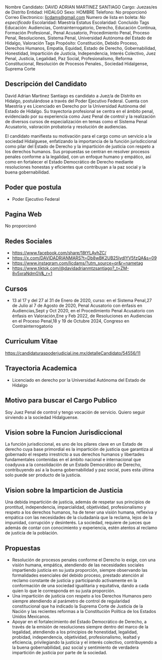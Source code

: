 Nombre Candidato: DAVID ADRIAN MARTINEZ SANTIAGO
Cargo: Juezas/es de Distrito
Entidad: HIDALGO
Sexo: HOMBRE
Telefono: No proporcionó
Correo Electronico: licdams@gmail.com
Numero de lista en boleta: *No especificado*
Escolaridad: Maestría
Estatus Escolaridad: Concluido
Tags Educación: Audiencias, Contrainterrogatorio, Derecho, Educación Continua, Formación Profesional., Penal Acusatorio, Procedimiento Penal, Proceso Penal, Resoluciones, Sistema Penal, Universidad Autónoma del Estado de Hidalgo, Valoración
Tags Propósito: Constitución, Debido Proceso, Derechos Humanos, Empatía, Equidad, Estado de Derecho, Gobernabilidad, Honestidad, Impartición de Justicia, Independencia, Interés Colectivo, Juez Penal, Justicia, Legalidad, Paz Social, Profesionalismo, Reforma Constitucional, Resolución de Procesos Penales., Sociedad Hidalgense, Suprema Corte


## Descripción del Candidato 

David Adrian Martinez Santiago es candidato a Juez/a de Distrito en Hidalgo, postulándose a través del Poder Ejecutivo Federal. Cuenta con Maestría y es Licenciado en Derecho por la Universidad Autónoma del Estado de Hidalgo. Su trayectoria profesional se centra en el ámbito penal, evidenciado por su experiencia como Juez Penal de control y la realización de diversos cursos de especialización en temas como el Sistema Penal Acusatorio, valoración probatoria y resolución de audiencias.

El candidato manifiesta su motivación para el cargo como un servicio a la sociedad Hidalguese, enfatizando la importancia de la función jurisdiccional como pilar del Estado de Derecho y la impartición de justicia con respeto a los derechos humanos. Sus propuestas se centran en resolver procesos penales conforme a la legalidad, con un enfoque humano y empático, así como en fortalecer el Estado Democrático de Derecho mediante resoluciones honestas y eficientes que contribuyan a la paz social y la buena gobernabilidad.


## Poder que postula

- Poder Ejecutivo Federal


## Pagina Web

No proporcionó


## Redes Sociales

- https://www.facebook.com/share/18tYLAvhZC/
- https://x.com/DAVIDADRIANMARS?t=Db8wBK2UB25IvdIYV5fzQA&s=09
- https://www.instagram.com/licdams/?utm_source=qr&r=nametag
- https://www.tiktok.com/@davidadrianmtzsantiago?_t=ZM-8v5xraNdmGV&_r=1


## Cursos

- 13 al 17 y del 27 al 31 de Enero de 2020, curso:  en el Sistema Penal,27 de Julio al 7 de Agosto de 2020,  Penal Acusatorio con énfasis en Audiencias,Sept y Oct 2020, en el Procedimiento Penal Acusatorio con énfasis en Valoración,Ene y Feb 2022,   de Resoluciones en Audiencias en el Proceso Penal,18 y 19 de Octubre 2024, Congreso  en Contrainterrogatorio


## Curriculum Vitae

https://candidaturaspoderjudicial.ine.mx/detalleCandidato/54556/11


## Trayectoria Academica

- Licenciado en derecho por la Universidad Autónoma del Estado de Hidalgo


## Motivo para buscar el Cargo Publico

Soy Juez Penal de control y tengo vocación de servicio. Quiero seguir sirviendo a la sociedad Hidalguense.


## Vision sobre la Funcion Jurisdiccional

La función jurisdiccional, es uno de los pilares clave en un Estado de derecho cuya base primordial es la impartición de justicia que garantiza al gobernado el respeto irrestricto a sus derechos humanos y libertades fundamentales contenidas en el ámbito nacional e internacional que coadyuva a la consolidación de un Estado Democrático de Derecho, contribuyendo así a la buena gobernabilidad y paz social, pues esta última solo puede ser producto de la justicia.


## Vision sobre la Imparticion de Justicia

Una debida impartición de justicia, además de respetar sus principios de prontitud, independencia, imparcialidad, objetividad, profesionalismo y respeto a los derechos humanos, ha de tener una visión humana, reflexiva y empática con las necesidades de la ciudadanía que la reclama, lejos de la impunidad, corrupción y desinterés. La sociedad, requiere de jueces que además de contar con conocimiento y experiencia, estén atentos al reclamo de justicia de la población.


## Propuestas

- Resolución de procesos penales conforme el Derecho lo exige, con una visión humana, empática, atendiendo de las necesidades sociales impartiendo justicia en su justa proporción, siempre observando las formalidades esenciales del debido proceso, prestado atención al reclamo constante de justicia y participando activamente en la conformación de una sociedad igualitaria y equitativa, dando a cada quien lo que le corresponda en su justa proporción.
- Una impartición de justicia con respeto a los Derechos Humanos pero siempre atendiendo al parámetro de control de regularidad constitucional que ha indicado la Suprema Corte de Justicia de la Nación y las recientes reformas a la Constitución Política de los Estados Unidos Mexicanos.
- Apoyar en el fortalecimiento del Estado Democrático de Derecho, a través de la emisión de resoluciones siempre dentro del marco de la legalidad, atendiendo a los principios de honestidad, legalidad, probidad, independencia, objetividad, profesionalismo, lealtad y eficiencia, privilegiando la justicia y el interés colectivo, contribuyendo a la buena gobernabilidad, paz social y sentimiento de verdadera impartición de justicia por parte de la sociedad.

